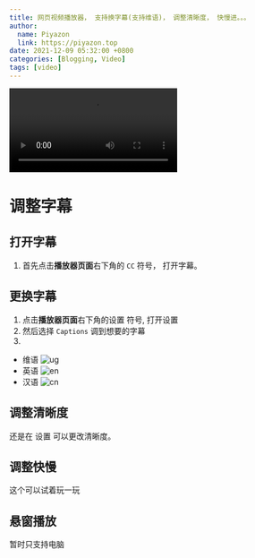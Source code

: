 ```yaml
---
title: 网页视频播放器， 支持换字幕(支持维语)， 调整清晰度， 快慢进。。。
author:
  name: Piyazon
  link: https://piyazon.top
date: 2021-12-09 05:32:00 +0800
categories: [Blogging, Video]
tags: [video]
---
```


<!--Add a Simple HTML5 Video tag-->
<video crossorigin="" playsinline="" data-poster="https://git.lug.ustc.edu.cn/flame3/images/-/raw/main/videos/steve.png" id="player">

<source src="https://piyazon.top/storage/assets/videos/480.mp4" size="480">

<source src="https://piyazon.top/storage/assets/videos/720.mp4" type="video/mp4" size="720">

<source src="https://piyazon.top/storage/assets/videos/1080.mp4" type="video/mp4" size="1080">

<track kind="captions" label="ئۇيغۇرچە" srclang="ug" src="https://api.allorigins.win/raw?url=https://git.lug.ustc.edu.cn/flame3/images/-/raw/main/videos/steve/ug.vtt">

<track kind="captions" label="English" srclang="en" src="https://api.allorigins.win/raw?url=https://git.lug.ustc.edu.cn/flame3/images/-/raw/main/videos/steve/en.vtt">

<track kind="captions" label="汉语" srclang="zh-CN" src="https://api.allorigins.win/raw?url=https://git.lug.ustc.edu.cn/flame3/images/-/raw/main/videos/steve/cn.vtt">
</video>

# 调整字幕

## 打开字幕

1. 首先点击**播放器页面**右下角的 `CC` 符号， 打开字幕。

## 更换字幕

1. 点击**播放器页面**右下角的设置 <span class="fa fa-cog"></span> 符号, 打开设置
2. 然后选择 `Captions` 调到想要的字幕
3.

- 维语 ![ug](/jekyll/posts/ug.png)
- 英语 ![en](/jekyll/posts/en.png)
- 汉语 ![cn](/jekyll/posts/cn.png)

## 调整清晰度

还是在 设置 <span class="fa fa-cog"></span> 可以更改清晰度。

## 调整快慢

这个可以试着玩一玩

## 悬窗播放

暂时只支持电脑
